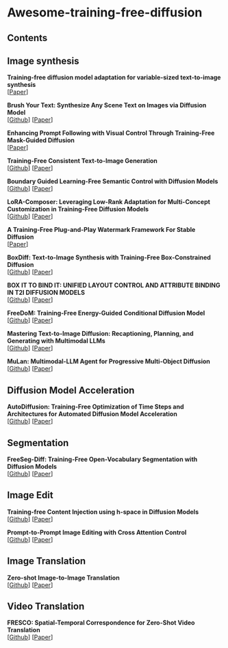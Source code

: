 # Awesome-training-free-diffusion

## Contents

## Image synthesis

**Training-free diffusion model adaptation for variable-sized text-to-image synthesis** \
[[Paper](https://proceedings.neurips.cc/paper_files/paper/2023/file/e0378e0c642b1d292fcb224e8d5a39b3-Paper-Conference.pdf)]

**Brush Your Text: Synthesize Any Scene Text on Images via Diffusion Model** \
[[Github](https://github.com/ecnuljzhang/brush-your-text)]
[[Paper](https://ojs.aaai.org/index.php/AAAI/article/view/28550/29069)]

**Enhancing Prompt Following with Visual Control Through Training-Free Mask-Guided Diffusion** \
[[Paper](https://arxiv.org/pdf/2404.14768)]

**Training-Free Consistent Text-to-Image Generation** \
[[Github](https://consistory-paper.github.io/)]
[[Paper](https://arxiv.org/abs/2402.03286)]

**Boundary Guided Learning-Free Semantic Control with Diffusion Models** \
[[Github](https://l-yezhu.github.io/BoundaryDiffusion/)]
[[Paper](https://proceedings.neurips.cc/paper_files/paper/2023/file/f737da5ea0e122870fad209509f87d5b-Paper-Conference.pdf)]

**LoRA-Composer: Leveraging Low-Rank Adaptation for Multi-Concept Customization in Training-Free Diffusion Models** \
[[Github](https://github.com/Young98CN/LoRA_Composer)]
[[Paper](https://arxiv.org/pdf/2403.11627)]

**A Training-Free Plug-and-Play Watermark Framework For Stable Diffusion** \
[[Paper](https://arxiv.org/pdf/2404.05607)]

**BoxDiff: Text-to-Image Synthesis with Training-Free Box-Constrained Diffusion** \
[[Github](https://github.com/showlab/BoxDiff)]
[[Paper](https://openaccess.thecvf.com/content/ICCV2023/papers/Xie_BoxDiff_Text-to-Image_Synthesis_with_Training-Free_Box-Constrained_Diffusion_ICCV_2023_paper.pdf)]

**BOX IT TO BIND IT: UNIFIED LAYOUT CONTROL AND ATTRIBUTE BINDING IN T2I DIFFUSION MODELS** \
[[Github](https://github.com/nextaistudio/BoxIt2BindIt)]
[[Paper](https://arxiv.org/pdf/2402.17910)]

**FreeDoM: Training-Free Energy-Guided Conditional Diffusion Model** \
[[Github](https://github.com/vvictoryuki/FreeDoM)]
[[Paper](https://arxiv.org/pdf/2303.09833)]

**Mastering Text-to-Image Diffusion: Recaptioning, Planning, and Generating with Multimodal LLMs** \
[[Github](https://github.com/YangLing0818/RPG-DiffusionMaster)]
[[Paper](https://arxiv.org/pdf/2401.11708v2)]

**MuLan: Multimodal-LLM Agent for Progressive Multi-Object Diffusion** \
[[Github](https://github.com/measure-infinity/mulan-code)]
[[Paper](https://arxiv.org/pdf/2402.12741)]


## Diffusion Model Acceleration

**AutoDiffusion: Training-Free Optimization of Time Steps and Architectures for Automated Diffusion Model Acceleration** \
[[Github](https://github.com/lilijiangg/AutoDiffusion)]
[[Paper](https://openaccess.thecvf.com/content/ICCV2023/papers/Li_AutoDiffusion_Training-Free_Optimization_of_Time_Steps_and_Architectures_for_Automated_ICCV_2023_paper.pdf)]

## Segmentation
**FreeSeg-Diff: Training-Free Open-Vocabulary Segmentation with Diffusion Models** \
[[Github](https://bcorrad.github.io/freesegdiff/)]
[[Paper](https://arxiv.org/pdf/2403.20105)]


## Image Edit

**Training-free Content Injection using h-space in Diffusion Models** \
[[Github](https://curryjung.github.io/DiffStyle/)]
[[Paper](https://openaccess.thecvf.com/content/WACV2024/papers/Jeong_Training-Free_Content_Injection_Using_H-Space_in_Diffusion_Models_WACV_2024_paper.pdf)]

**Prompt-to-Prompt Image Editing with Cross Attention Control** \
[[Github](https://github.com/google/prompt-to-prompt)]
[[Paper](https://arxiv.org/pdf/2208.01626)]

## Image Translation

**Zero-shot Image-to-Image Translation** \
[[Github](https://github.com/pix2pixzero/pix2pix-zero)]
[[Paper](https://arxiv.org/pdf/2302.03027)]

## Video Translation
**FRESCO: Spatial-Temporal Correspondence for Zero-Shot Video Translation** \
[[Github](https://github.com/williamyang1991/FRESCO)]
[[Paper](https://arxiv.org/pdf/2403.12962)]



